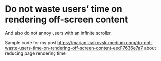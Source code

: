 # Do not waste users’ time on rendering off-screen content
And also do not annoy users with an infinite scroller.

Sample code for my post https://marian-caikovski.medium.com/do-not-waste-users-time-on-rendering-off-screen-content-eed17636e7a7 about reducing page rendering time
